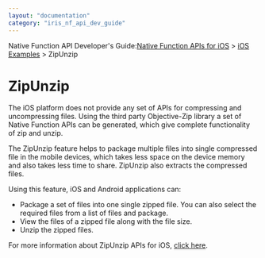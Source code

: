 ```yaml
---
layout: "documentation"
category: "iris_nf_api_dev_guide"
---
```

                           

Native Function API Developer's Guide:[Native Function APIs for iOS](native_function_apis_for_ios.html) > [iOS Examples](ios_examples.html) > ZipUnzip

ZipUnzip
========

The iOS platform does not provide any set of APIs for compressing and uncompressing files. Using the third party Objective-Zip library a set of Native Function APIs can be generated, which give complete functionality of zip and unzip.

The ZipUnzip feature helps to package multiple files into single compressed file in the mobile devices, which takes less space on the device memory and also takes less time to share. ZipUnzip also extracts the compressed files.

Using this feature, iOS and Android applications can:

*   Package a set of files into one single zipped file. You can also select the required files from a list of files and package.
*   View the files of a zipped file along with the file size.
*   Unzip the zipped files.

For more information about ZipUnzip APIs for iOS, [click here](http://docs.voltmx.com/7_0_PDFs/ObjectiveZip/index.html).
